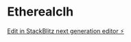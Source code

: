 # Etherealclh

[Edit in StackBlitz next generation editor ⚡️](https://stackblitz.com/~/github.com/harsha-cpp/Etherealclh)